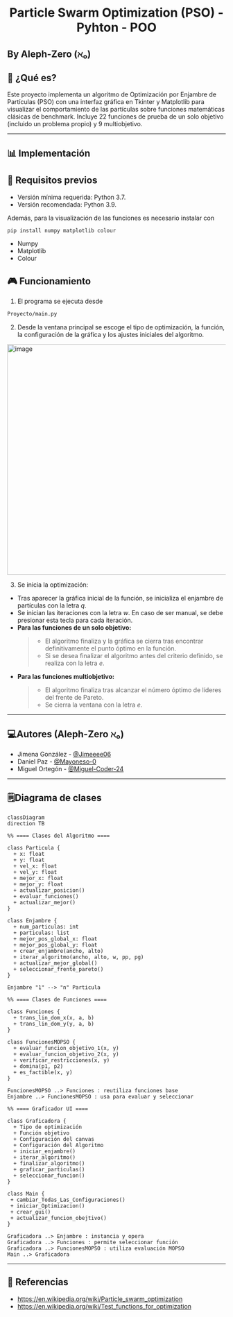 # <h1 align="center">Particle Swarm Optimization (PSO) - Pyhton - POO</h1>
## By Aleph-Zero (ℵ₀)

## 📂 ¿Qué es?

Este proyecto implementa un algoritmo de Optimización por Enjambre de Partículas (PSO) con una interfaz gráfica en Tkinter y Matplotlib para visualizar el comportamiento de las partículas sobre funciones matemáticas clásicas de benchmark. Incluye 22 funciones de prueba de un solo objetivo (incluido un problema propio) y 9 multiobjetivo.

---

## 📊 Implementación

## 🧩 Requisitos previos

- Versión mínima requerida: Python 3.7.
- Versión recomendada: Python 3.9.

Además, para la visualización de las funciones es necesario instalar con
```cmd
pip install numpy matplotlib colour
```
- Numpy
- Matplotlib
- Colour

## 🎮 Funcionamiento 

1. El programa se ejecuta desde 
```cmd
Proyecto/main.py
```
2. Desde la ventana principal se escoge el tipo de optimización, la función, la configuración de la gráfica y los ajustes iniciales del algoritmo.
<img width="1002" height="532" alt="image" src="https://github.com/user-attachments/assets/6e14b5f5-358a-408d-9abd-983a43b7ca2f" />


3. Se inicia la optimización:

- Tras aparecer la gráfica inicial de la función, se inicializa  el enjambre de partículas con la letra *q*.
- Se inician las iteraciones con la letra *w*. En caso de ser manual, se debe presionar esta tecla para cada iteración.
- **Para las funciones de un solo objetivo:**
  > - El algoritmo finaliza y la gráfica se cierra tras encontrar definitivamente el punto óptimo en la función.
  > - Si se desea finalizar el algoritmo antes del criterio definido, se realiza con la letra *e*.
- **Para las funciones multiobjetivo:**
  > - El algoritmo finaliza tras alcanzar el número óptimo de líderes del frente de Pareto.
  > - Se cierra la ventana con la letra *e*.

---

## 💻Autores (Aleph-Zero ℵ₀)

- Jimena González - [@Jimeeee06](https://github.com/Jimeeee06)
- Daniel Paz - [@Mayoneso-0](https://github.com/Mayoneso-0)
- Miguel Ortegón - [@Miguel-Coder-24](https://github.com/Miguel-Coder-24)

---

## 🗒️Diagrama de clases


```mermaid
classDiagram
direction TB

%% ==== Clases del Algoritmo ====

class Particula {
  + x: float
  + y: float
  + vel_x: float
  + vel_y: float
  + mejor_x: float
  + mejor_y: float
  + actualizar_posicion()
  + evaluar_funciones()
  + actualizar_mejor()
}

class Enjambre {
  + num_particulas: int
  + particulas: list
  + mejor_pos_global_x: float
  + mejor_pos_global_y: float
  + crear_enjambre(ancho, alto)
  + iterar_algoritmo(ancho, alto, w, pp, pg)
  + actualizar_mejor_global()
  + seleccionar_frente_pareto()
}

Enjambre "1" --> "n" Particula

%% ==== Clases de Funciones ====

class Funciones {
  + trans_lin_dom_x(x, a, b)
  + trans_lin_dom_y(y, a, b)
}

class FuncionesMOPSO {
  + evaluar_funcion_objetivo_1(x, y)
  + evaluar_funcion_objetivo_2(x, y)
  + verificar_restricciones(x, y)
  + domina(p1, p2)
  + es_factible(x, y)
}

FuncionesMOPSO ..> Funciones : reutiliza funciones base
Enjambre ..> FuncionesMOPSO : usa para evaluar y seleccionar

%% ==== Graficador UI ====

class Graficadora {
  + Tipo de optimización
  + Función objetivo
  + Configuración del canvas
  + Configuración del Algoritmo
  + iniciar_enjambre()
  + iterar_algoritmo()
  + finalizar_algoritmo()
  + graficar_particulas()
  + seleccionar_funcion()
}

class Main {
 + cambiar_Todas_Las_Configuraciones()
 + iniciar_Optimizacion()
 + crear_gui()
 + actualizar_funcion_obejtivo()
}

Graficadora ..> Enjambre : instancia y opera
Graficadora ..> Funciones : permite seleccionar función
Graficadora ..> FuncionesMOPSO : utiliza evaluación MOPSO
Main ..> Graficadora
```

---

## 🧮 Referencias

- https://en.wikipedia.org/wiki/Particle_swarm_optimization
- https://en.wikipedia.org/wiki/Test_functions_for_optimization
